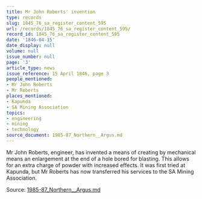 ```yaml
---
title: Mr John Roberts' invention
type: records
slug: 1845_76_sa_register_content_595
url: /records/1845_76_sa_register_content_595/
record_id: 1845_76_sa_register_content_595
date: '1846-04-15'
date_display: null
volume: null
issue_number: null
page: '3'
article_type: news
issue_reference: 15 April 1846, page 3
people_mentioned:
- Mr John Roberts
- Mr Roberts
places_mentioned:
- Kapunda
- SA Mining Association
topics:
- engineering
- mining
- technology
source_document: 1985-87_Northern__Argus.md
---
```


Mr John Roberts, engineer, has invented a means of creating  by mechanical means an enlargement at the end of a hole bored for blasting.  This allows for an extra charge of powder with increased effects.  It was first tried at Kapunda, but Mr Roberts has now transferred his services to the SA Mining Association.

Source: [1985-87_Northern__Argus.md](/downloads/markdown/1985-87_Northern__Argus.md)
